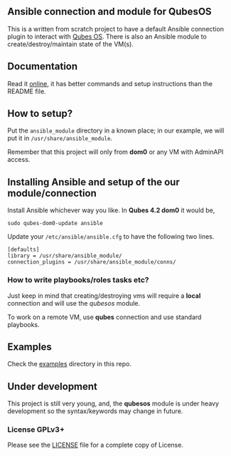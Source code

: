 ## Ansible connection and module for QubesOS

This is a written from scratch project to have a default Ansible connection
plugin to interact with [Qubes OS](https://qubes-os.org). There is also an
Ansible module to create/destroy/maintain state of the VM(s). 

## Documentation

Read it [online](https://qubes-ansible.readthedocs.io/en/latest/), it has
better commands and setup instructions than the README file.


## How to setup?

Put the ``ansible_module`` directory in a known place; in our example,
we will put it in ``/usr/share/ansible_module``.

Remember that this project will only from **dom0** or any VM with AdminAPI
access.



## Installing Ansible and setup of the our module/connection

Install Ansible whichever way you like. In **Qubes 4.2 dom0** it would be,

```
sudo qubes-dom0-update ansible
```



Update your ``/etc/ansible/ansible.cfg`` to have the following two lines.

```
[defaults]
library = /usr/share/ansible_module/
connection_plugins = /usr/share/ansible_module/conns/ 
```

### How to write playbooks/roles tasks etc?


Just keep in mind that creating/destroying vms will require a **local** 
connection and will use the *qubesos* module.

To work on a remote VM, use **qubes** connection and use standard playbooks.


## Examples

Check the [examples](examples/) directory in this repo.

## Under development

This project is still very young, and, the **qubesos** module is under
heavy development so the syntax/keywords may change in future.

### License GPLv3+

Please see the [LICENSE](LICENSE) file for a complete copy of License.


